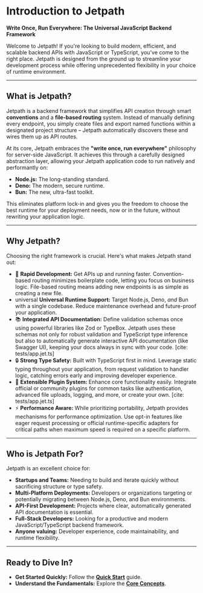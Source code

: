 <docmach type="wrapper" file="doc-fragments/docs.html" replacement="content">
 
# Introduction to Jetpath

**Write Once, Run Everywhere: The Universal JavaScript Backend Framework**

Welcome to Jetpath! If you're looking to build modern, efficient, and scalable backend APIs with JavaScript or TypeScript, you've come to the right place. Jetpath is designed from the ground up to streamline your development process while offering unprecedented flexibility in your choice of runtime environment.

---

## What is Jetpath?

Jetpath is a backend framework that simplifies API creation through smart **conventions** and a **file-based routing** system. Instead of manually defining every endpoint, you simply create files and export named functions within a designated project structure – Jetpath automatically discovers these and wires them up as API routes.

At its core, Jetpath embraces the **"write once, run everywhere"** philosophy for server-side JavaScript. It achieves this through a carefully designed abstraction layer, allowing your Jetpath application code to run natively and performantly on:

* **Node.js:** The long-standing standard.
* **Deno:** The modern, secure runtime.
* **Bun:** The new, ultra-fast toolkit.

This eliminates platform lock-in and gives you the freedom to choose the best runtime for your deployment needs, now or in the future, without rewriting your application logic.

---

## Why Jetpath?

Choosing the right framework is crucial. Here's what makes Jetpath stand out:

* 🚀 **Rapid Development:** Get APIs up and running faster. Convention-based routing minimizes boilerplate code, letting you focus on business logic. File-based routing means adding new endpoints is as simple as creating a new file.
* universal **Universal Runtime Support:** Target Node.js, Deno, *and* Bun with a single codebase. Reduce maintenance overhead and future-proof your application.
* 📚 **Integrated API Documentation:** Define validation schemas once using powerful libraries like Zod or TypeBox. Jetpath uses these schemas not only for robust validation and TypeScript type inference but also to automatically generate interactive API documentation (like Swagger UI), keeping your docs always in sync with your code. [cite: tests/app.jet.ts]
* 🔒 **Strong Type Safety:** Built with TypeScript first in mind. Leverage static typing throughout your application, from request validation to handler logic, catching errors early and improving developer experience.
* 🧩 **Extensible Plugin System:** Enhance core functionality easily. Integrate official or community plugins for common tasks like authentication, advanced file uploads, logging, and more, or create your own. [cite: tests/app.jet.ts]
* ⚡ **Performance Aware:** While prioritizing portability, Jetpath provides mechanisms for performance optimization. Use opt-in features like eager request processing or official runtime-specific adapters for critical paths when maximum speed is required on a specific platform.

---

## Who is Jetpath For?

Jetpath is an excellent choice for:

* **Startups and Teams:** Needing to build and iterate quickly without sacrificing structure or type safety.
* **Multi-Platform Deployments:** Developers or organizations targeting or potentially migrating between Node.js, Deno, and Bun environments.
* **API-First Development:** Projects where clear, automatically generated API documentation is essential.
* **Full-Stack Developers:** Looking for a productive and modern JavaScript/TypeScript backend framework.
* **Anyone valuing:** Developer experience, code maintainability, and runtime flexibility.

---

## Ready to Dive In?

* **Get Started Quickly:** Follow the [**Quick Start**](./quick-start.md) guide.
* **Understand the Fundamentals:** Explore the [**Core Concepts**](./core-concepts/routing.md).

</docmach>



